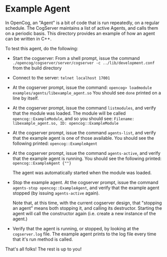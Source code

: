 
#                             Example Agent

In OpenCog, an "Agent" is a bit of code that is run repeatedly, on a
regular schedule.  The CogServer maintains a list of active Agents, and
calls them on a periodic basis.  This directory provides an example of
how an agent can be written in C++.

To test this agent, do the following:

* Start the cogserver: From a shell prompt, issue the command
   `./opencog/cogserver/server/cogserver -c ../lib/development.conf` from the
   build directory

* Connect to the server: `telnet localhost 17001`

* At the cogserver prompt, issue the command:
  `opencog> loadmodule examples/agents/libexample_agent.so`
   You should see `done` printed on a line by itself.

* At the cogserver prompt, issue the command `listmodules`, and verify
   that the module was loaded. The module will be called
   `opencog::ExampleModule`, and so you should see:
   `Filename: libexample_agent.so, ID: opencog::ExampleModule`

* At the cogserver prompt, issue the command `agents-list`, and verify
   that the example agent is one of those available.  You should see the
   following printed:
   `opencog::ExampleAgent`

* At the cogserver prompt, issue the command `agents-active`, and verify
   that the example agent is running.  You should see the following
   printed:
   `opencog::ExampleAgent {""}`

   The agent was automatically started when the module was loaded.

* Stop the example agent. At the cogserver prompt, issue the command
   `agents-stop opencog::ExampleAgent`, and verify that the example
   agent stopped (by issuing `agents-active` again).

   Note that, at this time, with the current cogserver design, that
   "stopping an agent" means both stopping it, and calling its destructor.
   Starting the agent will call the constructor again (i.e. create a
   new instance of the agent.)

* Verify that the agent is running, or stopped, by looking at the
   `cogserver.log` file.  The example agent prints to the log file every
   time that it's run method is called.


That's all folks!  The rest is up to you!
